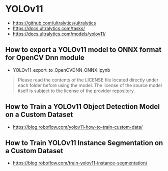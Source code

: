# YOLOv11

- https://github.com/ultralytics/ultralytics
- https://docs.ultralytics.com/tasks/
- https://docs.ultralytics.com/models/yolov11/

## How to export a YOLOv11 model to ONNX format for OpenCV Dnn module

- YOLOv11_export_to_OpenCVDNN_ONNX.ipynb

> Please read the contents of the LICENSE file located directly under each folder before using the model. The license of the source model itself is subject to the license of the provider repository.

## How to Train a YOLOv11 Object Detection Model on a Custom Dataset

- https://blog.roboflow.com/yolov11-how-to-train-custom-data/

## How to Train YOLOv11 Instance Segmentation on a Custom Dataset

- https://blog.roboflow.com/train-yolov11-instance-segmentation/
